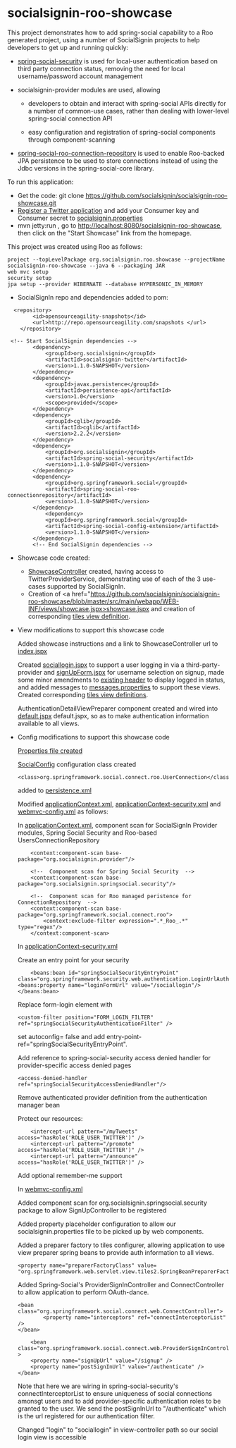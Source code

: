 socialsignin-roo-showcase
=========================

This project demonstrates how to add spring-social capability to a Roo generated project, using a number of SocialSignin projects
to help developers to get up and running quickly: 

- <a href="https://github.com/socialsignin/spring-social-security" target="_blank">spring-social-security</a> is used for local-user authentication based on third party connection status, 
  removing the need for local username/password account management

- socialsignin-provider modules are used, allowing

 	- developers to obtain and interact with spring-social APIs directly for a number of common-use cases, rather than  dealing with 	       lower-level spring-social connection API
	
	- easy configuration  and registration of spring-social components through component-scanning

- <a href="https://github.com/michaellavelle/spring-social-roo-connectionrepository" target="_blank">spring-social-roo-connection-repository</a> is used to enable Roo-backed JPA persistence to be used to store connections instead
of using the Jdbc versions in the spring-social-core library.  

To run this application:

- Get the code: git clone https://github.com/socialsignin/socialsignin-roo-showcase.git
- <a href="https://dev.twitter.com/apps">Register a Twitter application</a> and add your Consumer key and Consumer secret to 
<a href="https://github.com/socialsignin/socialsignin-roo-showcase/blob/master/src/main/resources/org/socialsignin/roo/showcase/socialsignin.properties">socialsignin.properties</a>
- mvn jetty:run , go to <a target="_blank" href="http://localhost:8080/socialsignin-roo-showcase">http://localhost:8080/socialsignin-roo-showcase</a>, then click on the "Start Showcase" link from the homepage.

This project was created using Roo as follows:
```
project --topLevelPackage org.socialsignin.roo.showcase --projectName socialsignin-roo-showcase --java 6 --packaging JAR
web mvc setup
security setup
jpa setup --provider HIBERNATE --database HYPERSONIC_IN_MEMORY

```
- SocialSignIn repo and dependencies added to pom:

```
  <repository>
    	<id>opensourceagility-snapshots</id>
   		<url>http://repo.opensourceagility.com/snapshots </url>
	</repository>
```

```
 <!-- Start SocialSignin dependencies -->
		<dependency>
			<groupId>org.socialsignin</groupId>
			<artifactId>socialsignin-twitter</artifactId>
			<version>1.1.0-SNAPSHOT</version>
		</dependency>
		<dependency>
			<groupId>javax.persistence</groupId>
			<artifactId>persistence-api</artifactId>
			<version>1.0</version>
			<scope>provided</scope>
		</dependency>
		<dependency>
			<groupId>cglib</groupId>
			<artifactId>cglib</artifactId>
			<version>2.2.2</version>
		</dependency>
		<dependency>
			<groupId>org.socialsignin</groupId>
			<artifactId>spring-social-security</artifactId>
			<version>1.1.0-SNAPSHOT</version>
		</dependency>
		<dependency>
			<groupId>org.springframework.social</groupId>
			<artifactId>spring-social-roo-connectionrepository</artifactId>
			<version>1.1.0-SNAPSHOT</version>
		</dependency>
			<dependency>
			<groupId>org.springframework.social</groupId>
			<artifactId>spring-social-config-extension</artifactId>
			<version>1.1.0-SNAPSHOT</version>
		</dependency>
		<!-- End SocialSignin dependencies -->

```

- Showcase code created:
	
	- <a href="https://github.com/socialsignin/socialsignin-roo-showcase/blob/master/src/main/java/org/socialsignin/roo/showcase/controller/ShowcaseController.java" target="_blank">ShowcaseController</a> created, having access to TwitterProviderService, 
	demonstrating use of each of the 3 use-cases supported by SocialSignIn. 
	- Creation of <a href="https://github.com/socialsignin/socialsignin-roo-showcase/blob/master/src/main/webapp/WEB-INF/views/showcase.jspx>showcase.jspx</a> and creation of corresponding <a href="https://github.com/socialsignin/socialsignin-roo-showcase/blob/master/src/main/webapp/WEB-INF/views/views.xml">tiles view definition</a>.

- View modifications to support this showcase code

	Added showcase instructions and a link to ShowcaseController url to <a href="https://github.com/socialsignin/socialsignin-roo-showcase/blob/master/src/main/webapp/WEB-INF/views/index.jspx">index.jspx</a>

	Created <a target="_blank" href="https://github.com/socialsignin/socialsignin-roo-showcase/blob/master/src/main/webapp/WEB-INF/views/sociallogin.jspx">sociallogin.jspx</a> to support a user logging in via a third-party-provider and <a target="_blank" href="https://github.com/socialsignin/socialsignin-roo-showcase/blob/master/src/main/webapp/WEB-INF/views/signUpForm.jspx">signUpForm.jspx</a> for username selection on signup, made some minor
	amendments to <a target="_blank" href="https://github.com/socialsignin/socialsignin-roo-showcase/blob/master/src/main/webapp/WEB-INF/views/header.jspx">existing header</a> to display logged in status, and added messages to <a href="https://github.com/socialsignin/socialsignin-roo-showcase/blob/master/src/main/webapp/WEB-INF/i18n/messages.properties">messages.properties</a> to support these
	views.  Created corresponding <a target="_blank" href="https://github.com/socialsignin/socialsignin-roo-showcase/blob/master/src/main/webapp/WEB-INF/views/views.xml">tiles view definitions</a>.

	AuthenticationDetailViewPreparer component created and wired into <a target="_blank" href="https://github.com/socialsignin/socialsignin-roo-showcase/blob/master/src/main/webapp/WEB-INF/layouts/default.jspx">default.jspx</a>
	default.jspx, so as to make authentication information available to all views.
	
- Config modifications to support this showcase code

	<a target="_blank" href="https://github.com/socialsignin/socialsignin-roo-showcase/blob/master/src/main/resources/org/socialsignin/roo/showcase/socialsignin.properties">Properties file created</a>

	<a target="_blank" href="https://github.com/socialsignin/socialsignin-roo-showcase/blob/master/src/main/java/org/socialsignin/roo/showcase/config/SocialConfig.java">SocialConfig</a> configuration class created
	```
	<class>org.springframework.social.connect.roo.UserConnection</class> 
	```
	added to <a target="_blank" href="https://github.com/socialsignin/socialsignin-roo-showcase/blob/master/src/main/resources/META-INF/persistence.xml" >persistence.xml</a>

	Modified <a target="_blank" href="https://github.com/socialsignin/socialsignin-roo-showcase/blob/master/src/main/resources/META-INF/spring/applicationContext.xml">applicationContext.xml</a>, <a target="_blank" href="https://github.com/socialsignin/socialsignin-roo-showcase/blob/master/src/main/resources/META-INF/spring/applicationContext-security.xml">applicationContext-security.xml</a> and <a target="_blank" href="https://github.com/socialsignin/socialsignin-roo-showcase/blob/master/src/main/webapp/WEB-INF/spring/webmvc-config.xml">webmvc-config.xml</a> as follows:


	In <a target="_blank" href="https://github.com/socialsignin/socialsignin-roo-showcase/blob/master/src/main/resources/META-INF/spring/applicationContext.xml">applicationContext.xml</a>, component scan for SocialSignIn Provider modules, Spring Social Security and Roo-based UsersConnectionRepository

	```
    	<context:component-scan base-package="org.socialsignin.provider"/>
    
    	<!--  Component scan for Spring Social Security  -->
    	<context:component-scan base-package="org.socialsignin.springsocial.security"/>
    
    	<!--  Component scan for Roo managed peristence for ConnectionRepository  -->
    	<context:component-scan base-package="org.springframework.social.connect.roo">
        	<context:exclude-filter expression=".*_Roo_.*" type="regex"/>
    	</context:component-scan>   
	``` 
	
	In <a target="_blank" href="https://github.com/socialsignin/socialsignin-roo-showcase/blob/master/src/main/resources/META-INF/spring/applicationContext-security.xml">applicationContext-security.xml</a>
	
	Create an entry point for your security
	```
    	<beans:bean id="springSocialSecurityEntryPoint" class="org.springframework.security.web.authentication.LoginUrlAuthenticationEntryPoint">
 	<beans:property name="loginFormUrl" value="/sociallogin"/>
	</beans:bean>
	```
	Replace form-login element with 
	```
	<custom-filter position="FORM_LOGIN_FILTER" ref="springSocialSecurityAuthenticationFilter" />
	```
	set autoconfig= false and add entry-point-ref="springSocialSecurityEntryPoint".

	Add reference to spring-social-security access denied handler for provider-specific access denied pages 
	```
	<access-denied-handler ref="springSocialSecurityAccessDeniedHandler"/>
	```

	Remove authenticated provider definition from the authentication manager bean
	
	Protect our resources:
	```
        <intercept-url pattern="/myTweets" access="hasRole('ROLE_USER_TWITTER')" />
        <intercept-url pattern="/promote" access="hasRole('ROLE_USER_TWITTER')" />
        <intercept-url pattern="/announce" access="hasRole('ROLE_USER_TWITTER')" />
	```
	Add optional remember-me support
	

	In <a target="_blank" href="https://github.com/socialsignin/socialsignin-roo-showcase/blob/master/src/main/webapp/WEB-INF/spring/webmvc-config.xml">webmvc-config.xml</a>

	Added component scan for org.socialsignin.springsocial.security package to allow SignUpController to be registered

	Added property placeholder configuration to allow our socialsignin.properties file to be picked up by web components.

	Added a preparer factory to tiles configurer, allowing application to use view preparer spring beans to provide auth information to all views.

	```
	<property name="preparerFactoryClass" value= "org.springframework.web.servlet.view.tiles2.SpringBeanPreparerFactory"/>
	```

	Added Spring-Social's ProviderSignInController and ConnectController to allow application to perform OAuth-dance.	
	```
	<bean class="org.springframework.social.connect.web.ConnectController">
  			<property name="interceptors" ref="connectInterceptorList" />
	</bean>

        <bean class="org.springframework.social.connect.web.ProviderSignInController" >
		<property name="signUpUrl" value="/signup" />
		<property name="postSignInUrl" value="/authenticate" />
	</bean>
	```
	Note that here we are wiring in spring-social-security's connectInterceptorList to ensure uniqueness of
        social connections amonsgt users and to add provider-specific authentication roles to be granted to the user.
	We send the postSignInUrl to "/authenticate" which is the url registered for our authentication filter.

	Changed "login" to "sociallogin" in view-controller path so our social login view is accessible
